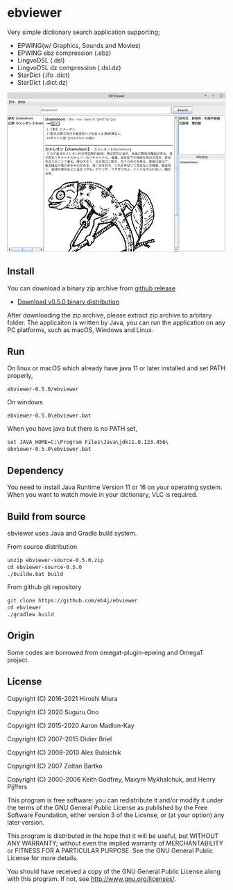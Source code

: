 # ebviewer

Very simple dictionary search application supporting;

- EPWING(w/ Graphics, Sounds and Movies)
- EPWING ebz compression (.ebz) 
- LingvoDSL (.dsl)
- LingvoDSL dz compression (.dsl.dz)
- StarDict (.ifo .dict)
- StarDict (.dict.dz)

![Application image](https://raw.githubusercontent.com/eb4j/ebviewer/main/docs/img/screen_image.png)

## Install

You can download a binary zip archive from [github release](https://github.com/eb4j/ebviewer/releases)

* [Download v0.5.0 binary distribution](https://github.com/eb4j/ebviewer/releases/download/v0.5.0/ebviewer-0.5.0.zip)

After downloading the zip archive, please extract zip archive to arbitary folder.
The applicaiton is written by Java, you can run the application on any PC platforms, such as macOS, Windows and Linux.

## Run

On linux or macOS which already have java 11 or later installed and set PATH properly,

```console
ebviewer-0.5.0/ebviewer
```

On windows

```console
ebviewer-0.5.0\ebviewer.bat
```

When you have java but there is no PATH set,

```console
set JAVA_HOME=C:\Program Files\Java\jdk11.0.123.456\
ebviewer-0.5.0\ebviewer.bat
```


## Dependency

You need to install Java Runtime Version 11 or 16 on your operating system.
When you want to watch movie in your dictionary, VLC is required.

## Build from source

ebviewer uses Java and Gradle build system.

From source distribution

```console
unzip ebviewer-source-0.5.0.zip
cd ebviewer-source-0.5.0
./buildw.bat build
```

From github git repository

```console
git clone https://github.com/eb4j/ebviewer
cd ebviewer
./gradlew build
```

## Origin

Some codes are borrowed from omegat-plugin-epwing and OmegaT project.

## License

Copyright (C) 2016-2021 Hiroshi Miura

Copyright (C) 2020 Suguru Ono

Copyright (C) 2015-2020 Aaron Madlon-Kay

Copyright (C) 2007-2015 Didier Briel

Copyright (C) 2008-2010 Alex Buloichik

Copyright (C) 2007 Zoltan Bartko

Copyright (C) 2000-2006 Keith Godfrey, Maxym Mykhalchuk, and Henry Pijffers

This program is free software: you can redistribute it and/or modify
it under the terms of the GNU General Public License as published by
the Free Software Foundation, either version 3 of the License, or
(at your option) any later version.

This program is distributed in the hope that it will be useful,
but WITHOUT ANY WARRANTY; without even the implied warranty of
MERCHANTABILITY or FITNESS FOR A PARTICULAR PURPOSE.  See the
GNU General Public License for more details.

You should have received a copy of the GNU General Public License
along with this program.  If not, see <http://www.gnu.org/licenses/>.
